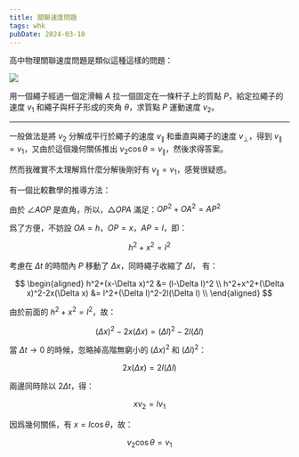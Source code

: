 ```yaml
---
title: 關聯速度問題
tags: whk
pubDate: 2024-03-10
---
```


高中物理關聯速度問題是類似這種這樣的問題：

![](/assets/images/avp-0d8fc566.svg)

用一個繩子經過一個定滑輪 $A$ 拉一個固定在一條杆子上的質點 $P$，給定拉繩子的速度
$v_{1}$ 和繩子與杆子形成的夾角 $\theta$，求質點 $P$ 運動速度 $v_{2}$。

---

一般做法是將 $v_{2}$ 分解成平行於繩子的速度 $v_{\parallel}$ 和垂直與繩子的速度
$v_{\bot}$，得到 $v_{\parallel} = v_{1}$，又由於這個幾何關係推出 $v_{2}\cos
\theta=v_{\parallel}$，然後求得答案。

然而我確實不太理解爲什麼分解後剛好有 $v_{\parallel}=v_{1}$，感覺很疑惑。

有一個比較數學的推導方法：

由於 $\angle AOP$ 是直角，所以，$\triangle OPA$ 滿足：$OP^2+OA^2=AP^2$

爲了方便，不妨設 $OA=h$，$OP=x$，$AP=l$，即：

$$
h^2+x^2=l^2
$$

考慮在 $\Delta t$ 的時間內 $P$ 移動了 $\Delta x$，同時繩子收縮了 $\Delta l$，
有：

$$
\begin{aligned}
h^2+(x-\Delta x)^2 &= (l-\Delta l)^2 \\
h^2+x^2+(\Delta x)^2-2x(\Delta x) &= l^2+(\Delta l)^2-2l(\Delta l) \\
\end{aligned}
$$

由於前面的 $h^2+x^2=l^2$，故：

$$
(\Delta x)^2-2x(\Delta x) = (\Delta l)^2 - 2l(\Delta l)
$$

當 $\Delta t \to 0$ 的時候，忽略掉高階無窮小的 $(\Delta x)^2$ 和 $(\Delta l)^2$：

$$
2x(\Delta x) = 2l(\Delta l)
$$

兩邊同時除以 $2\Delta t$，得：

$$
xv_{2} = lv_{1}
$$

因爲幾何關係，有 $x=l\cos\theta$，故：

$$
v_{2}\cos\theta = v_{1}
$$
